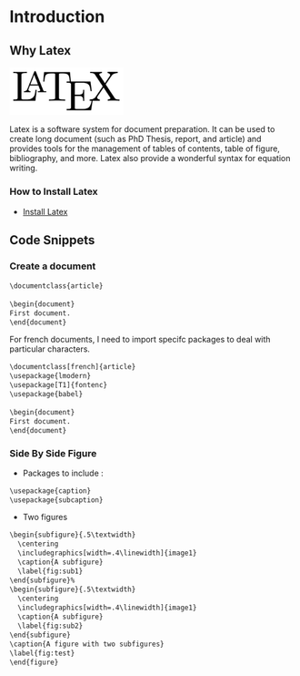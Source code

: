 # Introduction

## Why Latex

<div>
  <img src="../.gitbook/assets/latex.png" style="width:200px">
</div>

Latex is a software system for document preparation. It can be used to create long document \(such as PhD Thesis, report, and article\) and provides tools for the management of tables of contents, table of figure, bibliography, and more. Latex also provide a wonderful syntax for equation writing.

### How to Install Latex

* [Install Latex](https://www.latex-project.org/get/)

## Code Snippets

### Create a document

```text
\documentclass{article}

\begin{document}
First document.
\end{document}
```

For french documents, I need to import specifc packages to deal with particular characters.

```text
\documentclass[french]{article}
\usepackage{lmodern}
\usepackage[T1]{fontenc}
\usepackage{babel}

\begin{document}
First document.
\end{document}
```

### Side By Side Figure

* Packages to include : 

```text
\usepackage{caption}
\usepackage{subcaption}
```

* Two figures

```text
\begin{subfigure}{.5\textwidth}
  \centering
  \includegraphics[width=.4\linewidth]{image1}
  \caption{A subfigure}
  \label{fig:sub1}
\end{subfigure}%
\begin{subfigure}{.5\textwidth}
  \centering
  \includegraphics[width=.4\linewidth]{image1}
  \caption{A subfigure}
  \label{fig:sub2}
\end{subfigure}
\caption{A figure with two subfigures}
\label{fig:test}
\end{figure}
```

